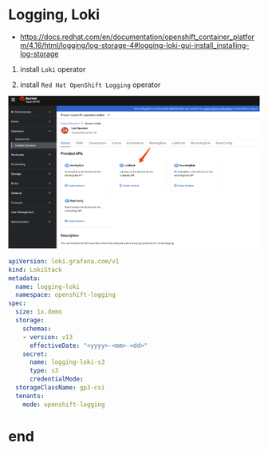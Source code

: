 # Logging, Loki

- https://docs.redhat.com/en/documentation/openshift_container_platform/4.16/html/logging/log-storage-4#logging-loki-gui-install_installing-log-storage

1. install `Loki` operator

2. install `Red Hat OpenShift Logging` operator


<img src="imgs/2025.04.logging.loki.md/2025-04-24-14-48-25.png" heigth="600px">

```yaml
apiVersion: loki.grafana.com/v1
kind: LokiStack
metadata:
  name: logging-loki 
  namespace: openshift-logging 
spec:
  size: 1x.demo
  storage:
    schemas:
    - version: v13
      effectiveDate: "<yyyy>-<mm>-<dd>"
    secret:
      name: logging-loki-s3 
      type: s3 
      credentialMode: 
  storageClassName: gp3-csi
  tenants:
    mode: openshift-logging 
```

# end